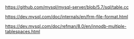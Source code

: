 https://github.com/mysql/mysql-server/blob/5.7/sql/table.cc



https://dev.mysql.com/doc/internals/en/frm-file-format.html



https://dev.mysql.com/doc/refman/8.0/en/innodb-multiple-tablespaces.html